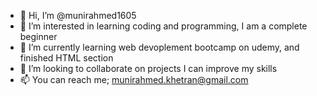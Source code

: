 - 👋 Hi, I’m @munirahmed1605
- 👀 I’m interested in learning coding and programming, I am a complete beginner
- 🌱 I’m currently learning web devoplement bootcamp on udemy, and finished HTML section
- 💞️ I’m looking to collaborate on projects I can improve my skills
- 📫 You can reach me; munirahmed.khetran@gmail.com

<!---
munirahmed1605/munirahmed1605 is a ✨ special ✨ repository because its `README.md` (this file) appears on your GitHub profile.
You can click the Preview link to take a look at your changes.
--->
